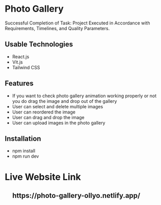 # Photo Gallery

Successful Completion of Task: Project Executed in Accordance with Requirements, Timelines, and Quality Parameters.

## Usable Technologies

<ul>
    <li>React.js</li>
    <li>Vit.js</li>
    <li>Tailwind CSS</li>
</ul>

## Features

<ul>
<li>If you want to check photo gallery animation working properly or not you do drag the image and drop out of the gallery</li>
    <li>User can select and delete multiple images</li>
    <li>User can reordered the image</li>
    <li>User can drag and drop the image</li>
    <li>User can upload images in the photo gallery</li>
</ul>

## Installation

<ul>
    <li>npm install</li>
    <li>npm run dev</li>
</ul>

# Live Website Link

<ul>
    <h2>https://photo-gallery-ollyo.netlify.app/</h2>
</ul>

